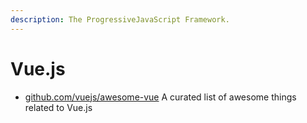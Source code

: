 ```yaml
---
description: The ProgressiveJavaScript Framework.
---
```


# Vue.js

* [github.com/vuejs/awesome-vue](https://github.com/vuejs/awesome-vue)  A curated list of awesome things related to Vue.js

